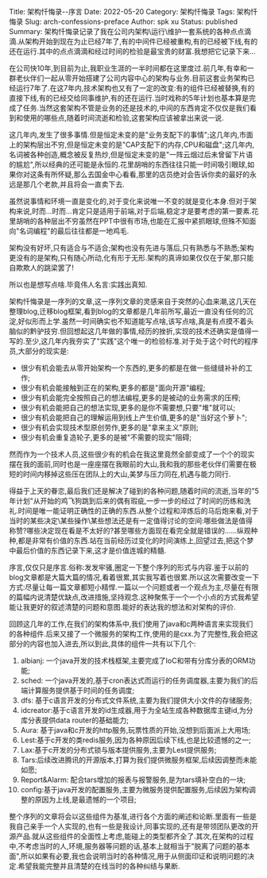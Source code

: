 Title: 架构忏悔录--序言
Date: 2022-05-20
Category: 架构忏悔录
Tags: 架构忏悔录
Slug: arch-confessions-preface
Author: spk xu
Status: published
Summary: 架构忏悔录记录了我在公司内架构\运行\维护一套系统的各种点点滴滴.从架构开始到现在为止已经7年了,有的中间件已经被重构,有的已经被下线,有的还在运行.其中的点点滴滴和经过时间的检验是最宝贵的财富.我想把它记录下来...

在公司快10年,到目前为止,我职业生涯的一半时间都在这里度过.前几年,有幸和一群老伙伴们一起从零开始搭建了公司内容中心的架构与业务.目前这套业务架构已经运行7年了.在这7年内,技术架构也又有了一定的改变:有的组件已经被替换,有的直接下线,有的已经交给同事维护,有的还在运行.当时戏称的5年计划也基本算是完成了任务.当然这套架构不管是业务的还是技术的,中间的东西肯定不仅仅是我们看到和使用的哪些点,随着时间流逝和检验,这套架构应该被拿出来说一说.

这几年内,发生了很多事情.但是恒定未变的是"业务支配下的事情";这几年内,市面上的架构层出不穷,但是恒定未变的是"CAP支配下的内存,CPU和磁盘";这几年内,名词被各种创造,概念被反复热炒,但是恒定未变的是"一阵云烟过后未曾留下片语的尴尬",所以经典的还可能是永恒的.花里胡哨的东西往往只能一时间吸引眼球,如果你对这条有所怀疑,那么去国金中心看看,那里的店员绝对会告诉你卖的最好的永远是那几个老款,并且将会一直卖下去.

虽然说事情和环境一直是变化的,对于变化来说唯一不变的就是变化本身.但对于架构来说,时而...时而...肯定只是适用于前端,对于后端,稳定才是要考虑的第一要素.花里胡哨的各种层出不穷虽然在PPT中很有市场,也能在汇报中紧抓眼球,但殊不知面向"名词编程"的最后往往都是一地鸡毛.

架构没有好坏,只有适合与不适合;架构也没有先进与落后,只有熟悉与不熟悉;架构更没有的是架构,只有随心所动,化有形于无形.架构的真谛如果仅仅在于架,那只能自欺欺人的跳梁罢了!

所以也是想写点啥.毕竟伟人名言:实践出真知.

架构忏悔录是一序列的文章,这一序列文章的灵感来自于突然的心血来潮,这几天在整理blog,迁移blog框架,看到blog的文章都是几年前所写,最近一直没有任何的沉淀,好似形而上学.虽然一时间确实也不知道能写点啥,该写点啥,真是有点摸不着头脑似的黔驴技穷.但回想起这几年做的事情,经历的挫折,实现的技术还确实是值得一写的.至少,这几年内我夯实了"实践"这个唯一的检验标准.对于处于这个时代的程序员,大部分的现实是:

- 很少有机会能去从零开始架构一个东西的,更多的都是在做一些缝缝补补的工作;
- 很少有机会能接触到正在的架构,更多的都是"面向开源"编程;
- 很少有机会能完全按照自己的想法编程,更多的是被动的业务需求的压榨;
- 很少有机会能把自己的想法实现,更多的是你不需要想,只要"堆"就可以;
- 很少有机会能把自己的理解运用到线上产生价值,更多的是"当好这个萝卜";
- 很少有机会实现技术型原创劳作,更多的是"拿来主义"原则;
- 很少有机会重复造轮子,更多的是被"不需要的现实"阻碍;

然而作为一个技术人员,这些很少有的机会在我这里竟然全部变成了一个个的现实摆在我的面前,同时也是一座座摆在我眼前的大山,我和我的那些老伙伴们需要在极短的时间内移掉这些压在团队上的大山,美梦与压力同在,机遇与能力同行.

得益于上天的眷恋,最后我们还是解决了碰到的各种问题,随着时间的流逝,当年的"5年计划"从开始的鸡飞狗跳到后来的偶有瑕疵,一步一步的经过了时间的历练和洗礼.时间是唯一能证明正确性的正确的东西.从整个过程和淬炼后的马后炮来看,对于当时的某些决定\某些操作\某些想法还是有一定值得讨论的空间:哪些做法是值得称赞?哪些决定现在看是不太好的?甚至哪些方面现在看完全就是错误的......纵观种种,都是非常有价值的东西.站在当前经历过变化的时间演练上,回望过去,把这个梦中最后价值的东西记录下来,这才是价值连城的精髓.

序言,仅仅只是序言.俗称:发发牢骚,圈定一下整个序列的形式与内容.鉴于以前的blog文章都是大篇大篇的情况,看着很累,其实我写着也很累.所以这次需要改变一下方式:尽量让每一篇文章都短小精悍.一篇以一个问题或者一个观点为主,尽量在有限的篇幅内说清楚优缺点,改进措施,坚持观念.这种聚焦于一个一个小点的方式我希望能让我更好的叙述清楚的问题和意图.能好的表达我的想法和对架构的评价.

回顾这几年的工作,在我们的架构体系中,我们使用了java和c两种语言来实现我们的各种组件.后来又接了一个微服务的架构工作,使用的是cxx.为了完整性,我会把这部分的内容也加入进去,所以到此,具体的组件一共有以下几个:

1. albianj: 一个java开发的技术栈框架,主要完成了IoC和带有分库分表的ORM功能;
2. sched: 一个java开发的,基于cron表达式而运行的任务调度器,主要为我们的后端计算服务提供基于时间的任务调度;
3. dfs: 基于c语言开发的分布式文件系统,主要为我们提供大小文件的存储服务;
4. idcreator:基于c语言开发的id生成器,用于为全站生成各种数据库主键id,为分库分表提供data router的基础能力;
5. Aura: 基于java和c开发的http服务,玩票性质的开始,没想到后面派上大用场;
6. Lest:基于c开发的类redis服务,因为各种原因后续下线,也是比较遗憾的之一;
7. Lax:基于c开发的分布式锁与版本提供服务,主要为Lest提供服务;
8. Tars:后续改进腾讯的开源版本,打算为我们提供微服务框架,后续因调整而未能如愿;
9. Report&Alarm: 配合tars增加的报表与报警服务,是为tars填补空白的一块;
10. config:基于java开发的配置服务,主要为微服务提供配置服务,后续因为架构调整的原因为上线,是最遗憾的一个项目;

整个序列的文章将会以这些组件为基准,进行各个方面的阐述和论断.里面有一些是我自己亲手一个人实现的,也有一些是我设计,同事实现的,还有是带领团队更改的开源产品.就从这些组件的全面性上考虑,能碰上的类型都齐全了.其次,在架构的过程中,不考虑当时的人,环境,服务器等问题的话,基本上就相当于"脱离了问题的基本面",所以如果有必要,我也会说明当时的各种情况,用于从侧面印证和说明问题的决定.希望我能完整并且清楚的在线当时的各种纠结与果断.

